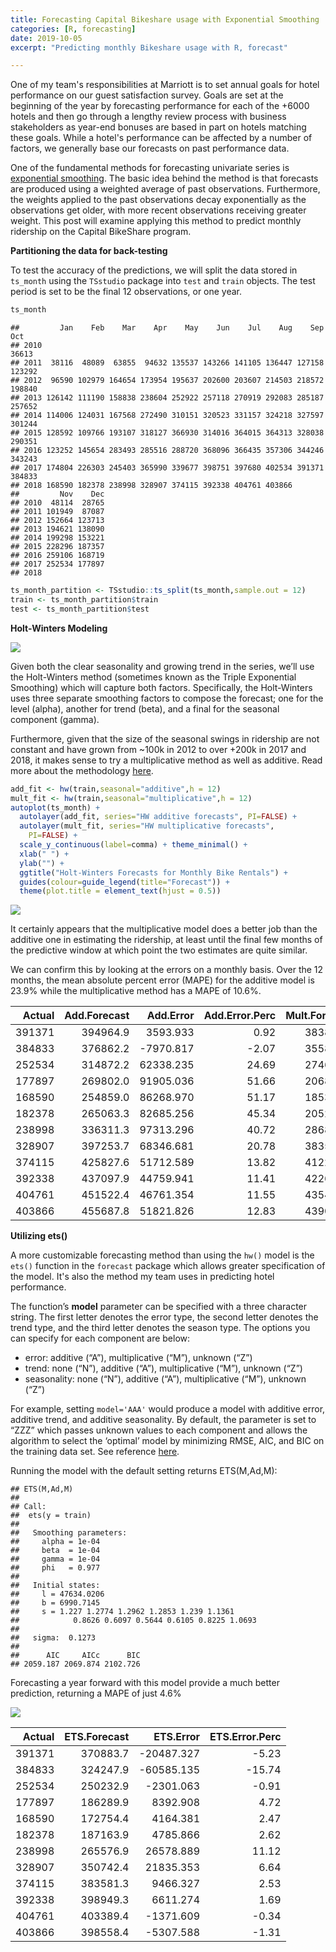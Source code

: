 ```yaml
---
title: Forecasting Capital Bikeshare usage with Exponential Smoothing
categories: [R, forecasting]
date: 2019-10-05
excerpt: "Predicting monthly Bikeshare usage with R, forecast"

---
```


One of my team's responsibilities at Marriott is to set annual goals for hotel performance on our guest satisfaction survey. Goals are set at the beginning of the year by forecasting performance for each of the +6000 hotels and then go through a lengthy review process with business stakeholders as year-end bonuses are based in part on hotels matching these goals. While a hotel's performance can be affected by a number of factors, we generally base our forecasts on past performance data.

One of the fundamental methods for forecasting univariate series is
[exponential
smoothing](https://en.wikipedia.org/wiki/Exponential_smoothing). The
basic idea behind the method is that forecasts are produced using a
weighted average of past observations. Furthermore, the weights applied
to the past observations decay exponentially as the observations get
older, with more recent observations receiving greater weight. This post
will examine applying this method to predict monthly ridership on the
Capital BikeShare program.


**Partitioning the data for back-testing**

To test the accuracy of the predictions, we will split the data stored
in `ts_month` using the `TSstudio` package into `test` and `train`
objects. The test period is set to be the final 12 observations, or one
year.

``` r
ts_month
```

    ##         Jan    Feb    Mar    Apr    May    Jun    Jul    Aug    Sep    Oct
    ## 2010                                                                 36613
    ## 2011  38116  48089  63855  94632 135537 143266 141105 136447 127158 123292
    ## 2012  96590 102979 164654 173954 195637 202600 203607 214503 218572 198840
    ## 2013 126142 111190 158838 238604 252922 257118 270919 292083 285187 257652
    ## 2014 114006 124031 167568 272490 310151 320523 331157 324218 327597 301244
    ## 2015 128592 109766 193107 318127 366930 314016 364015 364313 328038 290351
    ## 2016 123252 145654 283493 285516 288720 368096 366435 357306 344246 343243
    ## 2017 174804 226303 245403 365990 339677 398751 397680 402534 391371 384833
    ## 2018 168590 182378 238998 328907 374115 392338 404761 403866              
    ##         Nov    Dec
    ## 2010  48114  28765
    ## 2011 101949  87087
    ## 2012 152664 123713
    ## 2013 194621 138090
    ## 2014 199298 153221
    ## 2015 228296 187357
    ## 2016 259106 168719
    ## 2017 252534 177897
    ## 2018

``` r
ts_month_partition <- TSstudio::ts_split(ts_month,sample.out = 12)
train <- ts_month_partition$train
test <- ts_month_partition$test
```

**Holt-Winters Modeling**

![](/rblogging/2019/10/05/viz-1.png)

Given both the clear seasonality and growing trend in the series, we’ll
use the Holt-Winters method (sometimes known as the Triple Exponential
Smoothing) which will capture both factors. Specifically, the
Holt-Winters uses three separate smoothing factors to compose the
forecast; one for the level (alpha), another for trend (beta), and a
final for the seasonal component (gamma).

Furthermore, given that the size of the seasonal swings in ridership are
not constant and have grown from \~100k in 2012 to over +200k in 2017
and 2018, it makes sense to try a multiplicative method as well as
additive. Read more about the methodology
[here](https://otexts.com/fpp2/holt-winters.html).

``` r
add_fit <- hw(train,seasonal="additive",h = 12)
mult_fit <- hw(train,seasonal="multiplicative",h = 12)
autoplot(ts_month) +
  autolayer(add_fit, series="HW additive forecasts", PI=FALSE) +
  autolayer(mult_fit, series="HW multiplicative forecasts",
    PI=FALSE) +
  scale_y_continuous(label=comma) + theme_minimal() +
  xlab(" ") +
  ylab("") +
  ggtitle("Holt-Winters Forecasts for Monthly Bike Rentals") +
  guides(colour=guide_legend(title="Forecast")) +
  theme(plot.title = element_text(hjust = 0.5))
```

![](/rblogging/2019/10/05/holt-winters-1.png)

It certainly appears that the multiplicative model does a better job
than the additive one in estimating the ridership, at least until the
final few months of the predictive window at which point the two
estimates are quite similar.

We can confirm this by looking at the errors on a monthly basis. Over
the 12 months, the mean absolute percent error (MAPE) for the additive model is
23.9% while the multiplicative method has a MAPE of 10.6%.

|  Actual|  Add.Forecast|      Add.Error|  Add.Error.Perc|  Mult.Forecast|      Mult.Error|  Mult.Error.Perc|
|-------:|-------------:|--------------:|---------------:|--------------:|---------------:|----------------:|
|  391371|      394964.9|       3593.933|            0.92|       383812.5|       -7558.548|            -1.93|
|  384833|      376862.2|      -7970.817|           -2.07|       355866.2|      -28966.766|            -7.53|
|  252534|      314872.2|      62338.235|           24.69|       274616.9|       22082.928|             8.74|
|  177897|      269802.0|      91905.036|           51.66|       206849.5|       28952.470|            16.27|
|  168590|      254859.0|      86268.970|           51.17|       185347.2|       16757.204|             9.94|
|  182378|      265063.3|      82685.256|           45.34|       205223.4|       22845.435|            12.53|
|  238998|      336311.3|      97313.296|           40.72|       286876.9|       47878.856|            20.03|
|  328907|      397253.7|      68346.681|           20.78|       383590.8|       54683.760|            16.63|
|  374115|      425827.6|      51712.589|           13.82|       412234.7|       38119.712|            10.19|
|  392338|      437097.9|      44759.941|           11.41|       422610.3|       30272.296|             7.72|
|  404761|      451522.4|      46761.354|           11.55|       435415.4|       30654.421|             7.57|
|  403866|      455687.8|      51821.826|           12.83|       439027.5|       35161.529|             8.71|

**Utilizing ets()**

A more customizable forecasting method than using the `hw()` model is
the `ets()` function in the `forecast` package which allows greater
specification of the model. It's also the method my team uses in predicting hotel performance.

The function’s **model** parameter can be specified with a three
character string. The first letter denotes the error type, the second
letter denotes the trend type, and the third letter denotes the season
type. The options you can specify for each component are below:

-   error: additive (“A”), multiplicative (“M”), unknown (“Z”)
-   trend: none (“N”), additive (“A”), multiplicative (“M”), unknown
    (“Z”)
-   seasonality: none (“N”), additive (“A”), multiplicative (“M”),
    unknown (“Z”)

For example, setting `model='AAA'` would produce a model with additive
error, additive trend, and additive seasonality. By default, the
parameter is set to “ZZZ” which passes unknown values to each component
and allows the algorithm to select the ‘optimal’ model by minimizing
RMSE, AIC, and BIC on the training data set. See reference
[here](https://www.rdocumentation.org/packages/forecast/versions/8.12/topics/ets).

Running the model with the default setting returns ETS(M,Ad,M):

    ## ETS(M,Ad,M)
    ##
    ## Call:
    ##  ets(y = train)
    ##
    ##   Smoothing parameters:
    ##     alpha = 1e-04
    ##     beta  = 1e-04
    ##     gamma = 1e-04
    ##     phi   = 0.977
    ##
    ##   Initial states:
    ##     l = 47634.0206
    ##     b = 6990.7145
    ##     s = 1.227 1.2774 1.2962 1.2853 1.239 1.1361
    ##            0.8626 0.6097 0.5644 0.6105 0.8225 1.0693
    ##
    ##   sigma:  0.1273
    ##
    ##      AIC     AICc      BIC
    ## 2059.187 2069.874 2102.726

Forecasting a year forward with this model provide a much better
prediction, returning a MAPE of just 4.6%

![](/rblogging/2019/10/05/ets%20evaluation-1.png)

|  Actual|  ETS.Forecast|       ETS.Error|  ETS.Error.Perc|
|-------:|-------------:|---------------:|---------------:|
|  391371|      370883.7|      -20487.327|           -5.23|
|  384833|      324247.9|      -60585.135|          -15.74|
|  252534|      250232.9|       -2301.063|           -0.91|
|  177897|      186289.9|        8392.908|            4.72|
|  168590|      172754.4|        4164.381|            2.47|
|  182378|      187163.9|        4785.866|            2.62|
|  238998|      265576.9|       26578.889|           11.12|
|  328907|      350742.4|       21835.353|            6.64|
|  374115|      383581.3|        9466.327|            2.53|
|  392338|      398949.3|        6611.274|            1.69|
|  404761|      403389.4|       -1371.609|           -0.34|
|  403866|      398558.4|       -5307.588|           -1.31|

